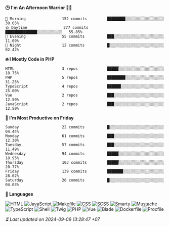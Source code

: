 <!--START_SECTION:readme-stats-->
**🕒 I'm An Afternoon Warrior 🥷🏻**

```text
🌅 Morning                152 commits         ████████░░░░░░░░░░░░░░░░░   30.65%
🌞 Daytime                277 commits         ██████████████░░░░░░░░░░░   55.85%
🌆 Evening                55 commits          ███░░░░░░░░░░░░░░░░░░░░░░   11.09%
🌙 Night                  12 commits          █░░░░░░░░░░░░░░░░░░░░░░░░   02.42%
```

**🔥 I Mostly Code in PHP**

```text
HTML                     3 repos             █████░░░░░░░░░░░░░░░░░░░░   18.75%
PHP                      5 repos             ████████░░░░░░░░░░░░░░░░░   31.25%
TypeScript               4 repos             ██████░░░░░░░░░░░░░░░░░░░   25.00%
Vue                      2 repos             ███░░░░░░░░░░░░░░░░░░░░░░   12.50%
JavaScript               2 repos             ███░░░░░░░░░░░░░░░░░░░░░░   12.50%
```

**📅 I'm Most Productive on Friday**

```text
Sunday                   22 commits          █░░░░░░░░░░░░░░░░░░░░░░░░   04.44%
Monday                   61 commits          ███░░░░░░░░░░░░░░░░░░░░░░   12.30%
Tuesday                  57 commits          ███░░░░░░░░░░░░░░░░░░░░░░   11.49%
Wednesday                94 commits          █████░░░░░░░░░░░░░░░░░░░░   18.95%
Thursday                 103 commits         █████░░░░░░░░░░░░░░░░░░░░   20.77%
Friday                   139 commits         ███████░░░░░░░░░░░░░░░░░░   28.02%
Saturday                 20 commits          █░░░░░░░░░░░░░░░░░░░░░░░░   04.03%
```

**💬 Languages**

![HTML](https://img.shields.io/badge/HTML-29.71%25-e34c26?&logo=HTML&labelColor=000)
![JavaScript](https://img.shields.io/badge/JavaScript-01.18%25-f1e05a?&logo=JavaScript&labelColor=000)
![Makefile](https://img.shields.io/badge/Makefile-00.00%25-427819?&logo=Makefile&labelColor=000)
![CSS](https://img.shields.io/badge/CSS-07.58%25-563d7c?&logo=CSS&labelColor=000)
![SCSS](https://img.shields.io/badge/SCSS-04.55%25-c6538c?&logo=SCSS&labelColor=000)
![Smarty](https://img.shields.io/badge/Smarty-00.01%25-f0c040?&logo=Smarty&labelColor=000)
![Mustache](https://img.shields.io/badge/Mustache-00.01%25-724b3b?&logo=Mustache&labelColor=000)
![TypeScript](https://img.shields.io/badge/TypeScript-02.04%25-3178c6?&logo=TypeScript&labelColor=000)
![Shell](https://img.shields.io/badge/Shell-00.09%25-89e051?&logo=Shell&labelColor=000)
![Twig](https://img.shields.io/badge/Twig-16.64%25-c1d026?&logo=Twig&labelColor=000)
![PHP](https://img.shields.io/badge/PHP-38.12%25-4F5D95?&logo=PHP&labelColor=000)
![Vue](https://img.shields.io/badge/Vue-00.01%25-41b883?&logo=Vue&labelColor=000)
![Blade](https://img.shields.io/badge/Blade-00.05%25-f7523f?&logo=Blade&labelColor=000)
![Dockerfile](https://img.shields.io/badge/Dockerfile-00.03%25-384d54?&logo=Dockerfile&labelColor=000)
![Procfile](https://img.shields.io/badge/Procfile-00.00%25-3B2F63?&logo=Procfile&labelColor=000)




*⏳ Last updated on 2024-09-09 13:28:47 +07*
<!--END_SECTION:readme-stats-->